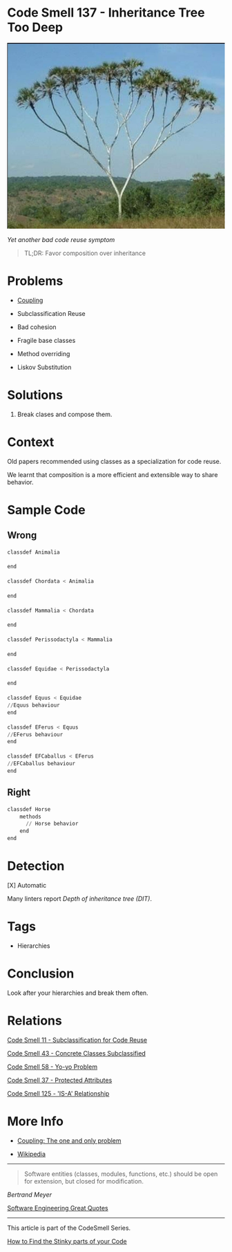 # Code Smell 137 - Inheritance Tree Too Deep

![Code Smell 137 - Inheritance Tree Too Deep](Code%20Smell%20137%20-%20Inheritance%20Tree%20Too%20Deep.png)

*Yet another bad code reuse symptom*

> TL;DR: Favor composition over inheritance

# Problems

- [Coupling](https://github.com/mcsee/Software-Design-Articles/tree/main/Articles/Theory/Coupling%20-%20The%20one%20and%20only%20software%20design%20problem/readme.md)

- Subclassification Reuse 

- Bad cohesion

- Fragile base classes

- Method overriding

- Liskov Substitution

# Solutions

1. Break clases and compose them.

# Context

Old papers recommended using classes as a specialization for code reuse.

We learnt that composition is a more efficient and extensible way to share behavior.

# Sample Code

## Wrong

[Gist Url]: # (https://gist.github.com/mcsee/ca80ab1c2443f8494817c027678ab7f3)
```python
classdef Animalia
   
end

classdef Chordata < Animalia 

end

classdef Mammalia < Chordata 

end

classdef Perissodactyla < Mammalia 

end

classdef Equidae < Perissodactyla  

end

classdef Equus < Equidae 
//Equus behaviour
end

classdef EFerus < Equus
//EFerus behaviour
end

classdef EFCaballus < EFerus
//EFCaballus behaviour    
end


```

## Right

[Gist Url]: # (https://gist.github.com/mcsee/23622a20da88b3192eb97577557a1f08)
```python
classdef Horse       
    methods        
      // Horse behavior       
    end    
end
```

# Detection

[X] Automatic 
 
Many linters report *Depth of inheritance tree (DIT)*. 

# Tags

- Hierarchies

# Conclusion

Look after your hierarchies and break them often.

# Relations

[Code Smell 11 - Subclassification for Code Reuse](https://github.com/mcsee/Software-Design-Articles/tree/main/Articles/Code%20Smells/Code%20Smell%20%2011%20-%20Subclassification%20for%20Code%20Reuse/readme.md)

[Code Smell 43 - Concrete Classes Subclassified](https://github.com/mcsee/Software-Design-Articles/tree/main/Articles/Code%20Smells/Code%20Smell%2043%20-%20Concrete%20Classes%20Subclassified/readme.md)

[Code Smell 58 - Yo-yo Problem](https://github.com/mcsee/Software-Design-Articles/tree/main/Articles/Code%20Smells/Code%20Smell%2058%20-%20Yo-yo%20Problem/readme.md)

[Code Smell 37 - Protected Attributes](https://github.com/mcsee/Software-Design-Articles/tree/main/Articles/Code%20Smells/Code%20Smell%2037%20-%20Protected%20Attributes/readme.md)

[Code Smell 125 - 'IS-A' Relationship](https://github.com/mcsee/Software-Design-Articles/tree/main/Articles/Code%20Smells/Code%20Smell%20125%20-%20'IS-A'%20Relationship/readme.md)

# More Info

- [Coupling: The one and only problem](https://github.com/mcsee/Software-Design-Articles/tree/main/Articles/Theory/Coupling%20-%20The%20one%20and%20only%20software%20design%20problem/readme.md)

- [Wikipedia](https://en.wikipedia.org/wiki/Cyclomatic_complexity)

* * *

> Software entities (classes, modules, functions, etc.) should be open for extension, but closed for modification.

_Bertrand Meyer_
 
[Software Engineering Great Quotes](https://github.com/mcsee/Software-Design-Articles/tree/main/Articles/Quotes/Software%20Engineering%20Great%20Quotes/readme.md)

* * *

This article is part of the CodeSmell Series.

[How to Find the Stinky parts of your Code](https://github.com/mcsee/Software-Design-Articles/tree/main/Articles/Code%20Smells/How%20to%20Find%20the%20Stinky%20parts%20of%20your%20Code/readme.md)